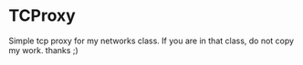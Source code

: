 TCProxy
=======

Simple tcp proxy for my networks class.  If you are in that class, do not copy my work.  thanks ;)
